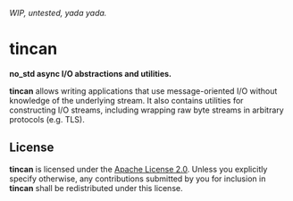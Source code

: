 _WIP, untested, yada yada._

# tincan

__no_std async I/O abstractions and utilities.__

**tincan** allows writing applications that use message-oriented I/O
without knowledge of the underlying stream.
It also contains utilities for constructing I/O streams,
including wrapping raw byte streams in arbitrary protocols (e.g. TLS).

## License

**tincan** is licensed under the
[Apache License 2.0](https://www.apache.org/licenses/LICENSE-2.0.html).
Unless you explicitly specify otherwise, any contributions submitted by you
for inclusion in **tincan** shall be redistributed under this license.
